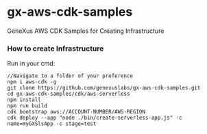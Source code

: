 # gx-aws-cdk-samples
GeneXus AWS CDK Samples for Creating Infrastructure

### How to create Infrastructure

Run in your cmd: 
```
//Navigate to a folder of your preference
npm i aws-cdk -g
git clone https://github.com/genexuslabs/gx-aws-cdk-samples.git
cd gx-aws-cdk-samples/cdk/aws-serverless
npm install
npm run build
cdk bootstrap aws://ACCOUNT-NUMBER/AWS-REGION
cdk deploy --app "node ./bin/create-serverless-app.js" -c name=myGXSlsApp -c stage=test
```
